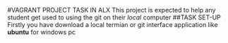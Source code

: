 #VAGRANT PROJECT TASK IN ALX
This project is expected to help any student get used to using the git on their *local* computer
##TASK SET-UP
Firstly you have download a local termian  or git interface application like **ubuntu** for windows pc

